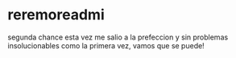 # reremoreadmi
 segunda chance
 esta vez me salio a la prefeccion y sin problemas insolucionables como la primera vez, vamos que se puede!
